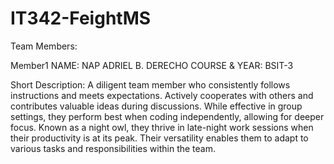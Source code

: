 # IT342-FeightMS 

Team Members: 

Member1
NAME: NAP ADRIEL B. DERECHO 
COURSE & YEAR: BSIT-3 

Short Description: 
A diligent team member who consistently follows instructions and meets expectations.
Actively cooperates with others and contributes valuable ideas during discussions. 
While effective in group settings, they perform best when coding independently, allowing for deeper focus. 
Known as a night owl, they thrive in late-night work sessions when their productivity is at its peak. 
Their versatility enables them to adapt to various tasks and responsibilities within the team.